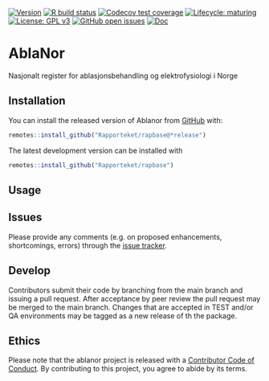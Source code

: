 <!-- badges: start -->
[![Version](https://img.shields.io/github/v/release/rapporteket/ablanor?sort=semver)](https://github.com/rapporteket/ablanor/releases)
[![R build status](https://github.com/rapporteket/ablanor/workflows/R-CMD-check/badge.svg)](https://github.com/rapporteket/ablanor/actions)
[![Codecov test coverage](https://codecov.io/gh/Rapporteket/ablanor/branch/main/graph/badge.svg)](https://codecov.io/gh/Rapporteket/ablanor?branch=main)
[![Lifecycle: maturing](https://img.shields.io/badge/lifecycle-maturing-blue.svg)](https://www.tidyverse.org/lifecycle/#maturing)
[![License: GPL v3](https://img.shields.io/badge/License-GPLv3-blue.svg)](https://www.gnu.org/licenses/gpl-3.0)
[![GitHub open issues](https://img.shields.io/github/issues/rapporteket/ablanor.svg)](https://github.com/rapporteket/ablanor/issues)
[![Doc](https://img.shields.io/badge/Doc--grey.svg)](https://rapporteket.github.io/ablanor/)
<!-- badges: end -->
# AblaNor
Nasjonalt register for ablasjonsbehandling og elektrofysiologi i Norge

## Installation

You can install the released version of Ablanor from [GitHub](https://github.com/Rapporteket/ablanor) with:

``` r
remotes::install_github("Rapporteket/rapbase@*release")
```
The latest development version can be installed with
```r
remotes::install_github("Rapporteket/rapbase")
```

## Usage

## Issues
Please provide any comments (e.g. on proposed enhancements, shortcomings, errors) through the [issue tracker](https://github.com/Rapporteket/ablanor/issues).


## Develop
Contributors submit their code by branching from the main branch and issuing a pull request. After acceptance by peer review the pull request may be merged to the main branch. Changes that are accepted in TEST and/or QA environments may be tagged as a new release of th  the package.

## Ethics
Please note that the ablanor project is released with a [Contributor Code of Conduct](https://contributor-covenant.org/version/2/0/CODE_OF_CONDUCT.html). By contributing to this project, you agree to abide by its terms.
